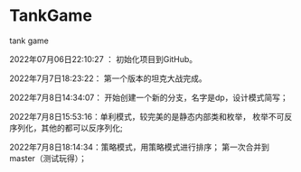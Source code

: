 # TankGame

tank game

2022年07月06日22:10:27 ：  初始化项目到GitHub。

2022年7月7日18:23:22：  第一个版本的坦克大战完成。

2022年7月8日14:34:07： 开始创建一个新的分支，名字是dp，设计模式简写；

2022年7月8日15:53:16：单利模式，较完美的是静态内部类和枚举， 枚举不可反序列化，其他的都可以反序列化;

2022年7月8日18:14:34：策略模式，用策略模式进行排序； 第一次合并到master（测试玩得）；



